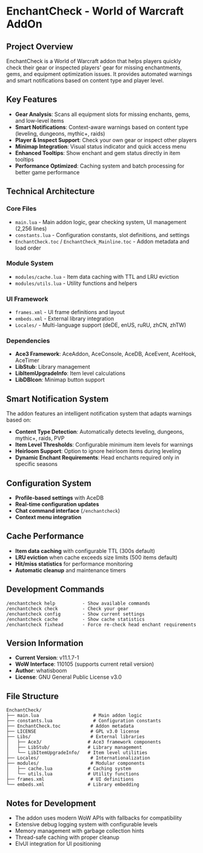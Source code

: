 # EnchantCheck - World of Warcraft AddOn

## Project Overview
EnchantCheck is a World of Warcraft addon that helps players quickly check their gear or inspected players' gear for missing enchantments, gems, and equipment optimization issues. It provides automated warnings and smart notifications based on content type and player level.

## Key Features
- **Gear Analysis**: Scans all equipment slots for missing enchants, gems, and low-level items
- **Smart Notifications**: Context-aware warnings based on content type (leveling, dungeons, mythic+, raids)
- **Player & Inspect Support**: Check your own gear or inspect other players
- **Minimap Integration**: Visual status indicator and quick access menu
- **Enhanced Tooltips**: Show enchant and gem status directly in item tooltips
- **Performance Optimized**: Caching system and batch processing for better game performance

## Technical Architecture

### Core Files
- `main.lua` - Main addon logic, gear checking system, UI management (2,256 lines)
- `constants.lua` - Configuration constants, slot definitions, and settings
- `EnchantCheck.toc` / `EnchantCheck_Mainline.toc` - Addon metadata and load order

### Module System
- `modules/cache.lua` - Item data caching with TTL and LRU eviction
- `modules/utils.lua` - Utility functions and helpers

### UI Framework
- `frames.xml` - UI frame definitions and layout
- `embeds.xml` - External library integration
- `Locales/` - Multi-language support (deDE, enUS, ruRU, zhCN, zhTW)

### Dependencies
- **Ace3 Framework**: AceAddon, AceConsole, AceDB, AceEvent, AceHook, AceTimer
- **LibStub**: Library management
- **LibItemUpgradeInfo**: Item level calculations
- **LibDBIcon**: Minimap button support

## Smart Notification System
The addon features an intelligent notification system that adapts warnings based on:
- **Content Type Detection**: Automatically detects leveling, dungeons, mythic+, raids, PVP
- **Item Level Thresholds**: Configurable minimum item levels for warnings
- **Heirloom Support**: Option to ignore heirloom items during leveling
- **Dynamic Enchant Requirements**: Head enchants required only in specific seasons

## Configuration System
- **Profile-based settings** with AceDB
- **Real-time configuration updates** 
- **Chat command interface** (`/enchantcheck`)
- **Context menu integration**

## Cache Performance
- **Item data caching** with configurable TTL (300s default)
- **LRU eviction** when cache exceeds size limits (500 items default)
- **Hit/miss statistics** for performance monitoring
- **Automatic cleanup** and maintenance timers

## Development Commands
```
/enchantcheck help          - Show available commands
/enchantcheck check         - Check your gear
/enchantcheck config        - Show current settings
/enchantcheck cache         - Show cache statistics  
/enchantcheck fixhead       - Force re-check head enchant requirements
```

## Version Information
- **Current Version**: v11.1.7-1
- **WoW Interface**: 110105 (supports current retail version)
- **Author**: whatisboom
- **License**: GNU General Public License v3.0

## File Structure
```
EnchantCheck/
├── main.lua                    # Main addon logic
├── constants.lua               # Configuration constants
├── EnchantCheck.toc           # Addon metadata
├── LICENSE                    # GPL v3.0 license
├── Libs/                      # External libraries
│   ├── Ace3/                 # Ace3 framework components
│   ├── LibStub/              # Library management
│   └── LibItemUpgradeInfo/   # Item level utilities
├── Locales/                   # Internationalization
├── modules/                   # Modular components
│   ├── cache.lua             # Caching system
│   └── utils.lua             # Utility functions
├── frames.xml                 # UI definitions
└── embeds.xml                # Library embedding
```

## Notes for Development
- The addon uses modern WoW APIs with fallbacks for compatibility
- Extensive debug logging system with configurable levels
- Memory management with garbage collection hints
- Thread-safe caching with proper cleanup
- ElvUI integration for UI positioning